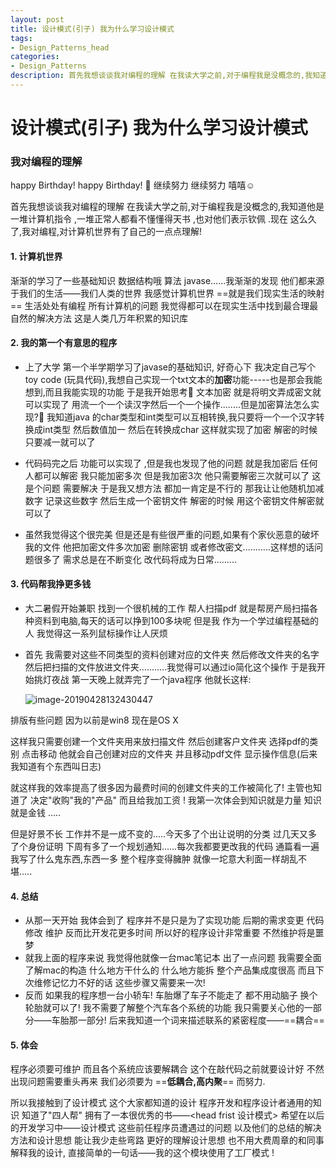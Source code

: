 ```yaml
---
layout: post
title: 设计模式(引子) 我为什么学习设计模式
tags:
- Design_Patterns_head
categories:
- Design_Patterns
description: 首先我想谈谈我对编程的理解 在我读大学之前,对于编程我是没概念的,我知道他是一堆计算机指令 ,一堆正常人都看不懂懂得天书 ,也对他们表示钦佩 .现在 这么久了,我对编程,对计算机世界有了自己的一点点理解
---
```




# 设计模式(引子) 我为什么学习设计模式


### 我对编程的理解

happy Birthday!   happy Birthday!  🎂 继续努力 继续努力 嘻嘻☺️ 

首先我想谈谈我对编程的理解 在我读大学之前,对于编程我是没概念的,我知道他是一堆计算机指令 ,一堆正常人都看不懂懂得天书 ,也对他们表示钦佩 .现在 这么久了,我对编程,对计算机世界有了自己的一点点理解!

#### 1. 计算机世界

渐渐的学习了一些基础知识 数据结构哦 算法 javase……我渐渐的发现 他们都来源于我们的生活——我们人类的世界 我感觉计算机世界 ==就是我们现实生活的映射==	生活处处有编程    所有计算机的问题 我觉得都可以在现实生活中找到最合理最自然的解决方法 这是人类几万年积累的知识库 

#### 2. 我的第一个有意思的程序

- 上了大学 第一个半学期学习了javase的基础知识, 好奇心下 我决定自己写个toy code (玩具代码),我想自己实现一个txt文本的**加密**功能-----也是那会我能想到,而且我能实现的功能 于是我开始思考🤔	文本加密 就是将明文弄成密文就可以实现了 用流一个一个读汉字然后一个一个操作........但是加密算法怎么实现?🤔	我知道java 的char类型和int类型可以互相转换,我只要将一个一个汉字转换成int类型 然后数值加一 然后在转换成char 这样就实现了加密 解密的时候只要减一就可以了

- 代码码完之后 功能可以实现了 ,但是我也发现了他的问题 就是我加密后 任何人都可以解密 我只能加密多次 但是我加密3次 他只需要解密三次就可以了 这是个问题 需要解决 于是我又想方法  都加一肯定是不行的 那我让让他随机加减数字 记录这些数字 然后生成一个密钥文件 解密的时候 用这个密钥文件解密就可以了

- 虽然我觉得这个很完美 但是还是有些很严重的问题,如果有个家伙恶意的破坏我的文件 他把加密文件多次加密 删除密钥 或者修改密文...........这样想的话问题很多了 需求总是在不断变化 改代码将成为日常.........

#### 3. 代码帮我挣更多钱

- 大二暑假开始兼职 找到一个很机械的工作 帮人扫描pdf 就是帮房产局扫描各种资料到电脑,每天的话可以挣到100多块呢 但是我 作为一个学过编程基础的人 我觉得这一系列鼠标操作让人厌烦

- 首先 我需要对这些不同类型的资料创建对应的文件夹 然后修改文件夹的名字 然后把扫描的文件放进文件夹...........我觉得可以通过io简化这个操作 于是我开始挑灯夜战 第一天晚上就弄完了一个java程序 他就长这样:

  ![image-20190428132430447]({{site.url}}/mkpicture/image-20190428132430447.png)

排版有些问题 因为以前是win8 现在是OS X

这样我只需要创建一个文件夹用来放扫描文件 然后创建客户文件夹 选择pdf的类别 点击移动 他就会自己创建对应的文件夹 并且移动pdf文件 显示操作信息(后来我知道有个东西叫日志)

就这样我的效率提高了很多因为最费时间的创建文件夹的工作被简化了! 主管也知道了 决定"收购"我的"产品" 而且给我加工资 ! 我第一次体会到知识就是力量 知识就是金钱 …..

但是好景不长 工作并不是一成不变的.....今天多了个出让说明的分类 过几天又多了个身份证明 下周有多了一个规划通知......每次我都要更改我的代码 通篇看一遍我写了什么鬼东西,东西一多 整个程序变得臃肿 就像一坨意大利面一样胡乱不堪.....

#### 4. 总结

- 从那一天开始 我体会到了 程序并不是只是为了实现功能 后期的需求变更 代码修改 维护  反而比开发花更多时间 所以好的程序设计非常重要 不然维护将是噩梦
- 就我上面的程序来说 我觉得他就像一台mac笔记本 出了一点问题 我需要全面了解mac的构造 什么地方干什么的 什么地方能拆 整个产品集成度很高 而且下次维修记忆力不好的话 这些步骤又需要来一次!
- 反而 如果我的程序想一台小轿车! 车胎爆了车子不能走了 都不用动脑子 换个轮胎就可以了! 我不需要了解整个汽车各个系统的功能 我只需要关心他的一部分——车胎那一部分! 后来我知道一个词来描述联系的紧密程度——==耦合==



#### 5. 体会

程序必须要可维护 而且各个系统应该要解耦合 这个在敲代码之前就要设计好 不然出现问题需要重头再来 我们必须要为 ==**低耦合,高内聚**== 而努力.

所以我接触到了设计模式 这个大家都知道的设计 程序开发和程序设计者通用的知识   知道了"四人帮"    拥有了一本很优秀的书——<head frist 设计模式> 希望在以后的开发学习中——设计模式 这些前任程序员遭遇过的问题 以及他们的总结的解决方法和设计思想 能让我少走些弯路 更好的理解设计思想 也不用大费周章的和同事解释我的设计, 直接简单的一句话——我的这个模块使用了工厂模式 !